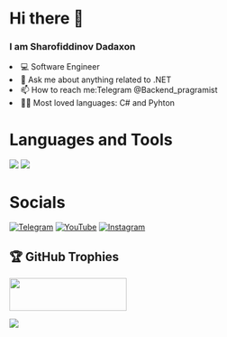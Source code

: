 <H1> Hi there 👋</H1>


<H3>I am Sharofiddinov Dadaxon</H3>


<li> 💻 Software Engineer</li>

<li> 💬 Ask me about anything related to .NET </li>

<li> 📫 How to reach me:Telegram @Backend_pragramist  </li>

<li> 👨‍💻 Most loved languages: C# and Pyhton  </li>





<H1>Languages and Tools</H1>

<img src="https://img.shields.io/badge/Python-3776AB?style=for-the-badge&logo=python&logoColor=white" />

<img src="https://img.shields.io/badge/C%23-239120?style=for-the-badge&logo=c-sharp&logoColor=white" />

<H1>Socials</H1>

[![Telegram](https://img.shields.io/badge/-Telegram-090909?style=for-the-badge&logo=telegram&logoColor=27A0D9)](https://t.me/Backend_pragramist)
[![YouTube](https://img.shields.io/badge/-YouTube-090909?style=for-the-badge&logo=YouTube&logoColor=FF0000)](https://www.youtube.com/@backend_dasturchi_)
[![Instagram](https://img.shields.io/badge/-Instagram-090909?style=for-the-badge&logo=instagram&logoColor=B4068E)](https://instagram.com/_pragramist?igshid=OGQ5ZDc2ODk2ZA==)

## 🏆 GitHub Trophies
<a href="https://stackoverflow.com/users/10240634/youssef-lasheen"><img src="https://stackoverflow.com/users/flair/10240634.png" width="208" height="58"></a>




![](https://github-readme-stats.vercel.app/api/top-langs/?username=pragramist-07&theme=radical&hide_border=false&include_all_commits=true&count_private=false&layout=compact)






